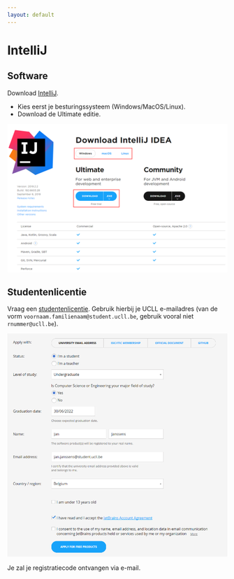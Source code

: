 ```yaml
---
layout: default
---
```

# IntelliJ

## Software

Download [IntelliJ](https://www.jetbrains.com/idea/download/).

* Kies eerst je besturingssysteem (Windows/MacOS/Linux).
* Download de Ultimate editie.

![Download](download.png)

## Studentenlicentie

Vraag een [studentenlicentie](https://www.jetbrains.com/shop/eform/students). Gebruik hierbij je UCLL e-mailadres (van de vorm `voornaam.familienaam@student.ucll.be`, gebruik vooral niet `rnummer@ucll.be`).

![License](license.png)

Je zal je registratiecode ontvangen via e-mail.
